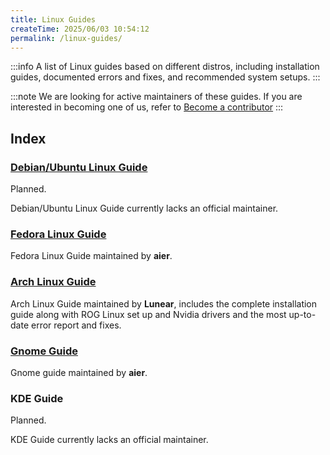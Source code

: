 ```yaml
---
title: Linux Guides
createTime: 2025/06/03 10:54:12
permalink: /linux-guides/
---
```


:::info
A list of Linux guides based on different distros, including installation guides, documented errors and fixes, and recommended system setups.
:::

:::note
We are looking for active maintainers of these guides. If you are interested in becoming one of us, refer to [Become a contributor](/tuxies-wiki/article/become-a-contributor/)
:::

## Index

### [Debian/Ubuntu Linux Guide](./debian-ubuntu.md)

Planned.

Debian/Ubuntu Linux Guide currently lacks an official maintainer.

### [Fedora Linux Guide](./fedora.md)

Fedora Linux Guide maintained by **aier**.

### [Arch Linux Guide](./arch.md)

Arch Linux Guide maintained by **Lunear**, includes the complete installation guide along with ROG Linux set up and Nvidia drivers and the most up-to-date error report and fixes.

### [Gnome Guide](./gnome.md)

Gnome guide maintained by **aier**.

### KDE Guide

Planned.

KDE Guide currently lacks an official maintainer.
